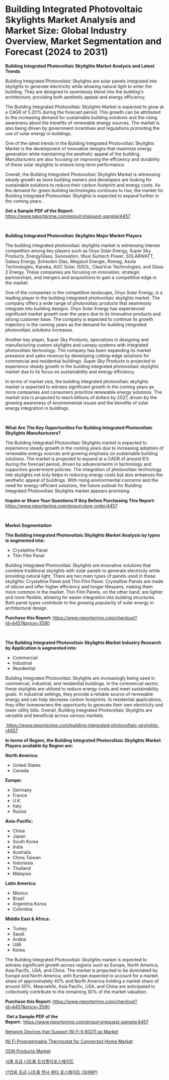 <p><h1>Building Integrated Photovoltaic Skylights Market Analysis and Market Size: Global Industry Overview, Market Segmentation and Forecast (2024 to 2031)</h1></p><p><strong>Building Integrated Photovoltaic Skylights Market Analysis and Latest Trends</strong></p>
<p><p>Building Integrated Photovoltaic Skylights are solar panels integrated into skylights to generate electricity while allowing natural light to enter the building. They are designed to seamlessly blend into the building's architecture, providing both aesthetic appeal and energy efficiency.</p><p>The Building Integrated Photovoltaic Skylights Market is expected to grow at a CAGR of 5.20% during the forecast period. This growth can be attributed to the increasing demand for sustainable building solutions and the rising awareness about the benefits of renewable energy sources. The market is also being driven by government incentives and regulations promoting the use of solar energy in buildings.</p><p>One of the latest trends in the Building Integrated Photovoltaic Skylights Market is the development of innovative designs that maximize energy generation while maintaining the aesthetic appeal of the building. Manufacturers are also focusing on improving the efficiency and durability of these solar skylights to ensure long-term performance.</p><p>Overall, the Building Integrated Photovoltaic Skylights Market is witnessing steady growth as more building owners and developers are looking for sustainable solutions to reduce their carbon footprint and energy costs. As the demand for green building technologies continues to rise, the market for Building Integrated Photovoltaic Skylights is expected to expand further in the coming years.</p></p>
<p><strong>Get a Sample PDF of the Report:&nbsp;</strong> <a href="https://www.reportprime.com/enquiry/request-sample/4457">https://www.reportprime.com/enquiry/request-sample/4457</a></p>
<p>&nbsp;</p>
<p><strong>Building Integrated Photovoltaic Skylights Major Market Players</strong></p>
<p><p>The building integrated photovoltaic skylights market is witnessing intense competition among key players such as Onyx Solar Energy, Super Sky Products, EnergyGlass, Sunovation, Wuxi Suntech Power, SOLARWATT, Galaxy Energy, Scheuten Glas, Megasol Energie, Romag, Asola Technologies, Kaneka, AGC Solar, ISSOL, ClearVue Technologies, and Glass 2 Energy. These companies are focusing on innovation, strategic partnerships, and mergers and acquisitions to gain a competitive edge in the market.</p><p>One of the companies in the competitive landscape, Onyx Solar Energy, is a leading player in the building integrated photovoltaic skylights market. The company offers a wide range of photovoltaic products that seamlessly integrate into building designs. Onyx Solar Energy has experienced significant market growth over the years due to its innovative products and strong customer base. The company is expected to continue its growth trajectory in the coming years as the demand for building integrated photovoltaic solutions increases.</p><p>Another key player, Super Sky Products, specializes in designing and manufacturing custom skylights and canopy systems with integrated photovoltaic technology. The company has been expanding its market presence and sales revenue by developing cutting-edge solutions for commercial and residential buildings. Super Sky Products is projected to experience steady growth in the building integrated photovoltaic skylights market due to its focus on sustainability and energy efficiency.</p><p>In terms of market size, the building integrated photovoltaic skylights market is expected to witness significant growth in the coming years as more companies and consumers prioritize renewable energy solutions. The market size is projected to reach billions of dollars by 2027, driven by the growing awareness of environmental issues and the benefits of solar energy integration in buildings.</p></p>
<p>&nbsp;</p>
<p><strong>What Are The Key Opportunities For Building Integrated Photovoltaic Skylights Manufacturers?</strong></p>
<p><p>The Building Integrated Photovoltaic Skylights market is expected to experience steady growth in the coming years due to increasing adoption of renewable energy sources and growing emphasis on sustainable building solutions. The market is projected to expand at a CAGR of around 6% during the forecast period, driven by advancements in technology and supportive government policies. The integration of photovoltaic technology into skylights not only helps in reducing energy costs but also enhances the aesthetic appeal of buildings. With rising environmental concerns and the need for energy-efficient solutions, the future outlook for Building Integrated Photovoltaic Skylights market appears promising.</p></p>
<p><strong>Inquire or Share Your Questions If Any Before Purchasing This Report:</strong> <a href="https://www.reportprime.com/enquiry/pre-order/4457">https://www.reportprime.com/enquiry/pre-order/4457</a></p>
<p>&nbsp;</p>
<p><strong>Market Segmentation</strong></p>
<p><strong>The Building Integrated Photovoltaic Skylights Market Analysis by types is segmented into:</strong></p>
<p><ul><li>Crystalline Panel</li><li>Thin Film Panel</li></ul></p>
<p><p>Building Integrated Photovoltaic Skylights are innovative solutions that combine traditional skylights with solar panels to generate electricity while providing natural light. There are two main types of panels used in these skylights: Crystalline Panel and Thin Film Panel. Crystalline Panels are made of silicon and offer higher efficiency and longer lifespans, making them more common in the market. Thin Film Panels, on the other hand, are lighter and more flexible, allowing for easier integration into building structures. Both panel types contribute to the growing popularity of solar energy in architectural design.</p></p>
<p><strong>Purchase this Report:&nbsp;</strong><a href="https://www.reportprime.com/checkout?id=4457&price=3590">https://www.reportprime.com/checkout?id=4457&price=3590</a></p>
<p>&nbsp;</p>
<p><strong>The Building Integrated Photovoltaic Skylights Market Industry Research by Application is segmented into:</strong></p>
<p><ul><li>Commercial</li><li>Industrial</li><li>Residential</li></ul></p>
<p><p>Building Integrated Photovoltaic Skylights are increasingly being used in commercial, industrial, and residential buildings. In the commercial sector, these skylights are utilized to reduce energy costs and meet sustainability goals. In industrial settings, they provide a reliable source of renewable energy and can help decrease carbon footprints. In residential applications, they offer homeowners the opportunity to generate their own electricity and lower utility bills. Overall, Building Integrated Photovoltaic Skylights are versatile and beneficial across various markets.</p></p>
<p><a href="https://www.reportprime.com/building-integrated-photovoltaic-skylights-r4457">&nbsp;https://www.reportprime.com/building-integrated-photovoltaic-skylights-r4457</a></p>
<p><strong>In terms of Region, the Building Integrated Photovoltaic Skylights Market Players available by Region are:</strong></p>
<p>
    <p> <strong> North America: </strong>
        <ul>
            <li>United States</li>
            <li>Canada</li>
        </ul>
        </p> 
    <p> <strong> Europe: </strong>
        <ul>
            <li>Germany</li>
            <li>France</li>
            <li>U.K.</li>
            <li>Italy</li>
            <li>Russia</li>
        </ul>
        </p> 
    <p> <strong> Asia-Pacific: </strong>
        <ul>
            <li>China</li>
            <li>Japan</li>
            <li>South Korea</li>
            <li>India</li>
            <li>Australia</li>
            <li>China Taiwan</li>
            <li>Indonesia</li>
            <li>Thailand</li>
            <li>Malaysia</li>
        </ul>
        </p> 
    <p> <strong> Latin America: </strong>
        <ul>
            <li>Mexico</li>
            <li>Brazil</li>
            <li>Argentina Korea</li>
            <li>Colombia</li>
        </ul>
        </p> 
    <p> <strong> Middle East & Africa: </strong>
        <ul>
            <li>Turkey</li>
            <li>Saudi</li>
            <li>Arabia</li>
            <li>UAE</li>
            <li>Korea</li>
        </ul>
    </p>
    </p>
<p><p>The Building Integrated Photovoltaic Skylights market is expected to witness significant growth across regions such as Europe, North America, Asia Pacific, USA, and China. The market is projected to be dominated by Europe and North America, with Europe expected to account for a market share of approximately 40% and North America holding a market share of around 30%. Meanwhile, Asia Pacific, USA, and China are anticipated to collectively contribute to the remaining 30% of the market valuation.</p></p>
<p><strong>Purchase this Report: </strong><a href="https://www.reportprime.com/checkout?id=4457&price=3590">https://www.reportprime.com/checkout?id=4457&price=3590</a></p>
<p>&nbsp;<strong>Get a Sample PDF of the Report:&nbsp;&nbsp;</strong><a href="https://www.reportprime.com/enquiry/request-sample/4457">https://www.reportprime.com/enquiry/request-sample/4457</a></p>
<p><strong></strong></p>
<p><p><a href="https://github.com/bushilahore52/Market-Research-Report-List-1/blob/main/network-devices-that-support-wi-fi-6-80211-ax-market.md">Network Devices that Support Wi Fi 6 80211 ax Market</a></p><p><a href="https://github.com/Valeridd446677/Market-Research-Report-List-2/blob/main/wi-fi-programmable-thermostat-for-connected-home-market.md">Wi Fi Programmable Thermostat for Connected Home Market</a></p><p><a href="https://github.com/IzaiahBartell/Market-Research-Report-List-2/blob/main/odn-products-market.md">ODN Products Market</a></p><p><a href="https://github.com/berlianaparadilla48/Market-Research-Report-List-2/blob/main/7868239104106.md">식품 등급 나트륨 트리폴리포스페이트</a></p><p><a href="https://github.com/mdmazharulnwr786/Market-Research-Report-List-2/blob/main/1907117104107.md">산업용 등급 나트륨 헥사 메타 포스페이트 (SHMP)</a></p></p>